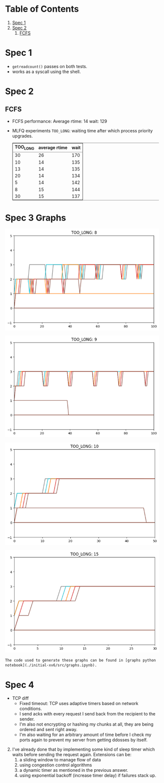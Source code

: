 
# Table of Contents

1.  [Spec 1](#orgb4e694c)
2.  [Spec 2](#org53f8a2b)
    1.  [FCFS](#org47b9bc6)



<a id="orgb4e694c"></a>

# Spec 1

-   `getreadcount()` passes on both tests.
-   works as a syscall using the shell.


<a id="org53f8a2b"></a>

# Spec 2


<a id="org47b9bc6"></a>

## FCFS

-   FCFS performance:
    Average rtime: 14
    wait: 129

-   MLFQ experiments
    `TOO_LONG`: waiting time after which process priority upgrades.
    
    <table border="2" cellspacing="0" cellpadding="6" rules="groups" frame="hsides">
    
    
    <colgroup>
    <col  class="org-right" />
    
    <col  class="org-right" />
    
    <col  class="org-right" />
    </colgroup>
    <thead>
    <tr>
    <th scope="col" class="org-right">TOO<sub>LONG</sub></th>
    <th scope="col" class="org-right">average rtime</th>
    <th scope="col" class="org-right">wait</th>
    </tr>
    </thead>
    
    <tbody>
    <tr>
    <td class="org-right">30</td>
    <td class="org-right">26</td>
    <td class="org-right">170</td>
    </tr>
    
    
    <tr>
    <td class="org-right">10</td>
    <td class="org-right">14</td>
    <td class="org-right">135</td>
    </tr>
    
    
    <tr>
    <td class="org-right">13</td>
    <td class="org-right">14</td>
    <td class="org-right">135</td>
    </tr>
    
    
    <tr>
    <td class="org-right">20</td>
    <td class="org-right">14</td>
    <td class="org-right">134</td>
    </tr>
    
    
    <tr>
    <td class="org-right">5</td>
    <td class="org-right">14</td>
    <td class="org-right">142</td>
    </tr>
    
    
    <tr>
    <td class="org-right">8</td>
    <td class="org-right">15</td>
    <td class="org-right">144</td>
    </tr>
    
    
    <tr>
    <td class="org-right">30</td>
    <td class="org-right">15</td>
    <td class="org-right">137</td>
    </tr>
    </tbody>
    </table>

# Spec 3 Graphs

![img](./graphs/8.png "8 ticks")
    
![img](./graphs/9.png "9 ticks")
    
![img](./graphs/10.png "10 ticks")
    
![img](./graphs/15.png "15 ticks")
    
    The code used to generate these graphs can be found in [graphs python notebook](./initial-xv6/src/graphs.ipynb).



# Spec 4
- TCP diff
  - Fixed timeout: TCP uses adaptive timers based on network conditions.
  - I send acks with every request I send back from the recipient to the sender.
  - I'm also not encrypting or hashing my chunks at all, they are being ordered and sent right away. 
  - I'm also waiting for an arbitrary amount of time before I check my ports again to prevent my server from getting ddosses by itself.
2. I've already done that by implementing some kind of sleep timer which waits before sending the request again. Extensions can be: 
   1. a sliding window to manage flow of data
   2. using congestion control algorithms
   3. a dynamic timer as mentioned in the previous answer.
   4. using exponential backoff (increase timer delay) if failures stack up.